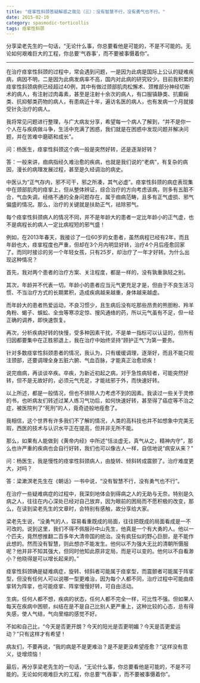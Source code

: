 ```yaml
---
title: "痉挛性斜颈答疑解惑之我见（三）：没有智慧不行，没有勇气也不行。"
date: 2015-02-10
category: spasmodic-torticollis
tags: 痉挛性斜颈
---
```


分享梁老先生的一句话，“无论什么事，你总要看他是可能的，不是不可能的。无论如何艰难巨大的工程，你总要'气吞事'，而不要被事慑着你”。

***

在治疗痉挛性斜颈的过程中，常会遇到问题，一是因为此病是国际上公认的疑难疾病，病因不明，二是因为此病发病率不高，国内对此病的研究较少。目前我积累的痉挛性斜颈病例已经超过40例，其中有做过颈部肌肉松懈术、颈椎部分神经切断术的病人，有注射过肉毒素，甚至是注射十余次的病人，有口服镇静类、抗癫痫类、抗抑郁类药物的病人，有患病近十年，遍访名医的病人，也有发病一个月就接受针灸治疗的病人。

我将常见问题进行整理，与广大病友分享，希望每一个病人了解到，“并不是你一个人在与疾病做斗争，生活中充满了困惑，我们就是在困惑中发现问题并解决问题，并在苦难中磨砺和成长”。

问：杨医生，痉挛性斜颈这个病一般是突然好转，还是逐渐好转？

答：一般来讲，痼病指经久难治愈的疾病，也就是我们说的“老病”，有复杂的病因，漫长的病理发展过程，甚至是久经调治的病史。

中医认为“正气存内，邪不可干，邪之所凑，其气必虚”。痉挛性斜颈的病症表现集中在颈部肌肉的痉挛上，但从整体辨证，综合治疗的方向考虑该病，则多有五脏不合，气血失调，经络不通的全身问题存在，属于痼病范畴，且多有正气虚损、邪气偏盛的情况。那么，治疗的关键就是扶助正气，祛除邪气。

每个痉挛性斜颈病人的情况不同，并不是年龄大的患者一定比年龄小的正气虚，也不是病程长的病人一定比病程短的邪气盛！

例如，在2013年春天，我接诊了一位60岁的女患者，虽然病程已经有2年，而且年龄也大，痉挛程度也严重，但却在3个月内明显好转，治疗4个月后痊愈回家了。而同时接诊的另一个年轻女孩，只有25岁，却治疗了一年才好转。为什么出现这种情况？

首先，我对两个患者的治疗方案、关注程度，都是一样的，没有孰重孰轻之别。

其次，年龄并不代表一切。年龄小的患者应当元气更充足才是，但由于不良生活习惯、不当治疗方式的长期累积，造成疾病越来越重，身体越来越虚。

而年龄大的患者热爱运动，不良习惯少，且生病后没有吃那些昂贵的熊胆粉、羚羊角粉、蝎子、蜈蚣、全虫等寒凉定惊、搜风通络的药，所以元气虽有不足，但一经正确的调养，即快速恢复。

再次，分析疾病好转的快慢，受多种因素干扰，不是单一指标可以认证的，但所有归因都要集中在正胜邪退上，我在治疗中始终坚持“顾护正气”为第一要务。

针对多数痉挛性斜颈患者的情况，我认为，只有缓缓调理，逐渐好，而且不能只观注颈部，还要调理全身五脏六腑、气血百脉，才能真正治愈顽疾！

说完痼病，再谈谈卒疾。卒疾，为新近初起之病，对于急性病轻者，可能突然好转，但不是无故好的，必须元气充足，才能祛邪于外，而快速好转。

以上所述，都是一般情况，但也不排除人力考虑不到的因素。我读过一些关于灵修的书，也听病友们转述过某人练习气功后，如何快速好转，甚至得了癌症等不治之症，被医院判了“死刑”的人，竟奇迹般地痊愈了。

我相信，这个世界有许多我们不了解的情况，人类的高科技也并不如想象中完美无瑕，西医的技术与认识水平正在提高，但并非无所不能。

那么，如果有人能做到《黄帝内经》中所述“恬淡虚无，真气从之，精神内守”，那么也许严重的疾病也会自行好转，我们也可以像古人一样，自信地说“病安从来？”

问：杨医生，我是慢性的痉挛性斜颈病人，由旋转、倾斜转成震颤了。治疗难度更大，对吗？

答：梁漱溟老先生在《朝话》一书中说，“没有智慧不行，没有勇气也不行”。

在治疗一些疑难病症的过程中，我深刻地体会到得病之人的无助与无奈。特别是久病之人，往往在内心深处已经对自己放弃，因为眼前的困局而不愿积极的改变，那么，在读到梁老先生的文章时，会特别有感触，故分享给大家。

梁老先生说，“没勇气的人，容易看重既成的局面，往往把既成的局面看成是一不可改的。说到这里，我们不得不佩服孙中山先生，他真是一个有大勇的人。他以一个匹夫，竟然想推翻二百多年大清帝国的统治。没有疯狂似的野心巨胆，是不能作此想的。然而没有智慧，则此想亦不能发生。他何以不为强大无比的清朝所慑服呢？他并非不知其强大，但同时他知此原非定局，而是可以变的。他何以不自看渺小？他晓得是可以增长起来的。”

痉挛性斜颈确是疑难病症，旋转、倾斜者可能属于痉挛型，而震颤者可能属于阵挛型，但没有任何人可以说哪一型更难治，因为每个人都不同，治疗过程中可能由痉挛转为阵挛，也可能痉挛、阵挛慢慢好转，可自由活动。

生病，任何人都不想，疾病的状态，任何人都不完全一样，可比性不强。但如果人每天在疾病中困顿，纠结在是不是自己比别人更严重上，这种比较的心态，总有得失感，使人气结，气向里缩的感觉不好。

不如和自己比，“今天是否更开朗？今天的阳光是否更明媚？今天是否更爱运动？”只有这样才有希望！

病友们，不要再说，“我的病是不是更难治？是不是更没希望痊愈？”这样没有意义，徒增烦恼！

最后，再分享梁老先生的一句话，“无论什么事，你总要看他是可能的，不是不可能的。无论如何艰难巨大的工程，你总要'气吞事'，而不要被事慑着你”。


